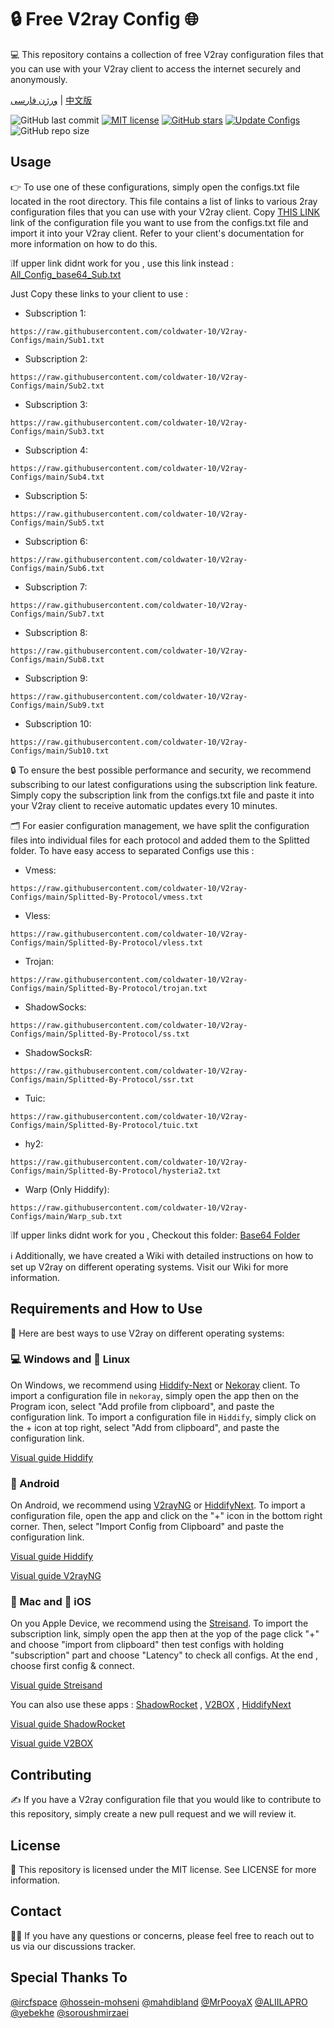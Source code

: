# 🔒 Free V2ray Config 🌐
💻 This repository contains a collection of free V2ray configuration files that you can use with your V2ray client to access the internet securely and anonymously.

[ورژن فارسی](https://github.com/coldwater-10/V2ray-Configs/blob/main/Persian-README.md) | [中文版](https://github.com/coldwater-10/V2ray-Configs/blob/main/Chinese-README.md)

![GitHub last commit](https://img.shields.io/github/last-commit/coldwater-10/V2ray-Configs.svg) [![MIT license](https://img.shields.io/badge/License-MIT-blue.svg)](https://lbesson.mit-license.org/) [![GitHub stars](https://img.shields.io/github/stars/coldwater-10/V2ray-Configs.svg)](https://github.com/coldwater-10/V2ray-Configs/stargazers) [![Update Configs](https://github.com/coldwater-10/V2ray-Configs/actions/workflows/main.yml/badge.svg)](https://github.com/coldwater-10/V2ray-Configs/actions/workflows/main.yml) ![GitHub repo size](https://img.shields.io/github/repo-size/coldwater-10/V2ray-Configs)  




## Usage
👉 To use one of these configurations, simply open the configs.txt file located in the root directory. This file contains a list of links to various 2ray configuration files that you can use with your V2ray client. Copy [THIS LINK](https://raw.githubusercontent.com/coldwater-10/V2ray-Configs/main/All_Configs_Sub.txt) link of the configuration file you want to use from the configs.txt file and import it into your V2ray client. Refer to your client's documentation for more information on how to do this.

❕If upper link didnt work for you , use this link instead : [All_Config_base64_Sub.txt](https://raw.githubusercontent.com/coldwater-10/V2ray-Configs/main/All_Configs_base64_Sub.txt)

Just Copy these links to your client to use :

- Subscription 1:
```
https://raw.githubusercontent.com/coldwater-10/V2ray-Configs/main/Sub1.txt
```

- Subscription 2: 
```
https://raw.githubusercontent.com/coldwater-10/V2ray-Configs/main/Sub2.txt
```

- Subscription 3: 
```
https://raw.githubusercontent.com/coldwater-10/V2ray-Configs/main/Sub3.txt
```

- Subscription 4: 
```
https://raw.githubusercontent.com/coldwater-10/V2ray-Configs/main/Sub4.txt
```

- Subscription 5: 
```
https://raw.githubusercontent.com/coldwater-10/V2ray-Configs/main/Sub5.txt
```

- Subscription 6: 
```
https://raw.githubusercontent.com/coldwater-10/V2ray-Configs/main/Sub6.txt
```

- Subscription 7: 
```
https://raw.githubusercontent.com/coldwater-10/V2ray-Configs/main/Sub7.txt
```

- Subscription 8: 
```
https://raw.githubusercontent.com/coldwater-10/V2ray-Configs/main/Sub8.txt
```

- Subscription 9: 
```
https://raw.githubusercontent.com/coldwater-10/V2ray-Configs/main/Sub9.txt
```

- Subscription 10: 
```
https://raw.githubusercontent.com/coldwater-10/V2ray-Configs/main/Sub10.txt
```

🔒 To ensure the best possible performance and security, we recommend subscribing to our latest configurations using the subscription link feature. Simply copy the subscription link from the configs.txt file and paste it into your V2ray client to receive automatic updates every 10 minutes.

🗂️ For easier configuration management, we have split the configuration files into individual files for each protocol and added them to the Splitted folder. To have easy access to separated Configs use this : 

- Vmess: 
```
https://raw.githubusercontent.com/coldwater-10/V2ray-Configs/main/Splitted-By-Protocol/vmess.txt
```

- Vless: 
```
https://raw.githubusercontent.com/coldwater-10/V2ray-Configs/main/Splitted-By-Protocol/vless.txt
```

- Trojan: 
```
https://raw.githubusercontent.com/coldwater-10/V2ray-Configs/main/Splitted-By-Protocol/trojan.txt
```

- ShadowSocks: 
```
https://raw.githubusercontent.com/coldwater-10/V2ray-Configs/main/Splitted-By-Protocol/ss.txt
```

- ShadowSocksR: 
```
https://raw.githubusercontent.com/coldwater-10/V2ray-Configs/main/Splitted-By-Protocol/ssr.txt
```

- Tuic:
```
https://raw.githubusercontent.com/coldwater-10/V2ray-Configs/main/Splitted-By-Protocol/tuic.txt
```

- hy2:
```
https://raw.githubusercontent.com/coldwater-10/V2ray-Configs/main/Splitted-By-Protocol/hysteria2.txt
```

- Warp (Only Hiddify):
```
https://raw.githubusercontent.com/coldwater-10/V2ray-Configs/main/Warp_sub.txt
```

❕If upper links didnt work for you , Checkout this folder: [Base64 Folder](https://github.com/coldwater-10/V2ray-Configs/tree/dev/Base64)

ℹ️ Additionally, we have created a Wiki with detailed instructions on how to set up V2ray on different operating systems. Visit our Wiki for more information.

## Requirements and How to Use
📲 Here are best ways to use V2ray on different operating systems:

### 💻 Windows and 🐧 Linux
On Windows, we recommend using [Hiddify-Next](https://github.com/hiddify/hiddify-next) or [Nekoray](https://github.com/MatsuriDayo/nekoray) client. To import a configuration file in `nekoray`, simply open the app then on the Program icon, select "Add profile from clipboard", and paste the configuration link. To import a configuration file in `Hiddify`, simply click on the + icon at top right, select "Add from clipboard", and paste the configuration link.

[Visual guide Hiddify](https://github.com/hiddify/Hiddify-Manager/wiki/Tutorial-for-HiddifyNext-app#adding-a-profile-to-the-app)


### 🤖 Android
On Android, we recommend using [V2rayNG](https://github.com/2dust/v2rayNG) or [HiddifyNext](https://github.com/hiddify/hiddify-next/releases). To import a configuration file, open the app and click on the "+" icon in the bottom right corner. Then, select "Import Config from Clipboard" and paste the configuration link.

[Visual guide Hiddify](https://github.com/hiddify/Hiddify-Manager/wiki/Tutorial-for-HiddifyNext-app#adding-a-profile-to-the-app)

[Visual guide V2rayNG](https://github.com/hiddify/Hiddify-Manager/wiki/Tutorial-for-V2rayNG-app#add-configs-to-the-app)


### 🍎 Mac and 📱 iOS
On you Apple Device, we recommend using the [Streisand](https://apps.apple.com/us/app/streisand/id6450534064). To import the subscription link, simply open the app then at the yop of the page click "+" and choose "import from clipboard" then test configs with holding "subscription" part and choose "Latency" to check all configs. At the end , choose first config & connect.

[Visual guide Streisand](https://github.com/hiddify/Hiddify-Manager/wiki/Tutorial-for-Streisand#add-subscription-link)


You can also use these apps : [ShadowRocket](https://apps.apple.com/ca/app/shadowrocket/id932747118) , [V2BOX](https://apps.apple.com/us/app/v2box-v2ray-client/id6446814690) , [HiddifyNext](https://github.com/hiddify/hiddify-next/releases)

[Visual guide ShadowRocket](https://github.com/hiddify/Hiddify-Manager/wiki/Tutorial-for-ShadowRocket-app#add-subscription-link-to-the-app)

[Visual guide V2BOX](https://github.com/hiddify/Hiddify-Manager/wiki/Tutorial-for-V2Box-app#add-subscription-links-to-the-app)

## Contributing
✍️ If you have a V2ray configuration file that you would like to contribute to this repository, simply create a new pull request and we will review it.

## License
📝 This repository is licensed under the MIT license. See LICENSE for more information.

## Contact
🙋‍♀️ If you have any questions or concerns, please feel free to reach out to us via our discussions tracker.

## Special Thanks To
[@ircfspace](https://github.com/MrPooyaX)
[@hossein-mohseni](https://github.com/hossein-mohseni)
[@mahdibland](https://github.com/mahdibland)
[@MrPooyaX](https://github.com/MrPooyaX)
[@ALIILAPRO](https://github.com/ALIILAPRO)
[@yebekhe](https://github.com/yebekhe)
[@soroushmirzaei](https://github.com/soroushmirzaei)
